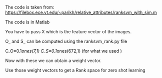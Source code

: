 The code is taken from: https://filebox.ece.vt.edu/~parikh/relative_attributes/ranksvm_with_sim.m

The code is in Matlab

You have to pass X which is the feature vector of the images.

O_ and S_ can be computed using the ranksvm_rank.py file

C_O=0.1*ones(7,1)
C_S=0.1*ones(672,1) (for what we used )

Now with these we can obtain a weight vector.

Use those weight vectors to get a Rank space for zero shot learning